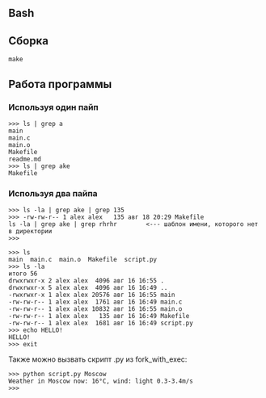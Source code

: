 ## Bash

## Сборка
```
make
```

## Работа программы

### Используя один пайп
```
>>> ls | grep a
main
main.c
main.o
Makefile
readme.md
>>> ls | grep ake
Makefile
```

### Используя два пайпа
```
>>> ls -la | grep ake | grep 135
>>> -rw-rw-r-- 1 alex alex   135 авг 18 20:29 Makefile
ls -la | grep ake | grep rhrhr        <--- шаблон имени, которого нет в директории
>>> 
```

```
>>> ls
main  main.c  main.o  Makefile	script.py
>>> ls -la
итого 56
drwxrwxr-x 2 alex alex  4096 авг 16 16:55 .
drwxrwxr-x 5 alex alex  4096 авг 16 16:49 ..
-rwxrwxr-x 1 alex alex 20576 авг 16 16:55 main
-rw-rw-r-- 1 alex alex  1761 авг 16 16:49 main.c
-rw-rw-r-- 1 alex alex 10832 авг 16 16:55 main.o
-rw-rw-r-- 1 alex alex   135 авг 16 16:49 Makefile
-rw-rw-r-- 1 alex alex  1681 авг 16 16:49 script.py
>>> echo HELLO!
HELLO!
>>> exit
```

Также можно вызвать скрипт .py из fork_with_exec:

```
>>> python script.py Moscow
Weather in Moscow now: 16°C, wind: light 0.3-3.4m/s
>>> 
```

